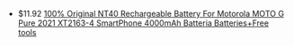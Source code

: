 - $11.92 [100% Original NT40 Rechargeable Battery For Motorola MOTO G Pure 2021 XT2163-4 SmartPhone 4000mAh Batteria Batteries+Free tools](https://www.aliexpress.us/item/3256804155588947.html)
